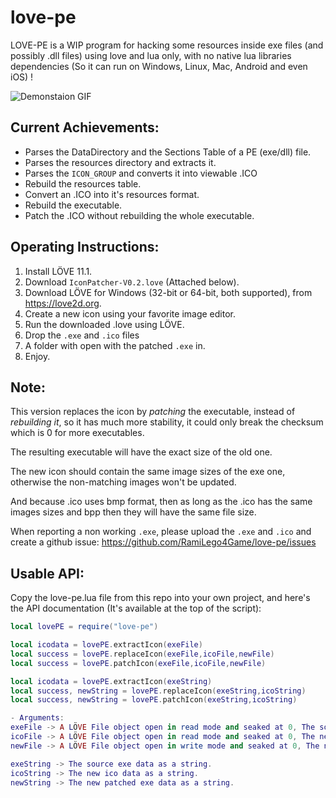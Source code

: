# love-pe

LOVE-PE is a WIP program for hacking some resources inside exe files (and possibly .dll files) using love and lua only, with no native lua libraries dependencies (So it can run on Windows, Linux, Mac, Android and even iOS) !

![Demonstaion GIF](DemoGif.gif)

## Current Achievements:
- Parses the DataDirectory and the Sections Table of a PE (exe/dll) file.
- Parses the resources directory and extracts it.
- Parses the `ICON_GROUP` and converts it into viewable .ICO
- Rebuild the resources table.
- Convert an .ICO into it's resources format.
- Rebuild the executable.
- Patch the .ICO without rebuilding the whole executable.

## Operating Instructions:
1. Install LÖVE 11.1.
2. Download `IconPatcher-V0.2.love` (Attached below).
3. Download LÖVE for Windows (32-bit or 64-bit, both supported), from https://love2d.org.
4. Create a new icon using your favorite image editor.
5. Run the downloaded .love using LÖVE.
6. Drop the `.exe` and `.ico` files
7. A folder with open with the patched `.exe` in.
8. Enjoy.

## Note:
This version replaces the icon by _patching_ the executable, instead of _rebuilding it_, so it has much more stability, it could only break the checksum which is 0 for more executables.

The resulting executable will have the exact size of the old one.

The new icon should contain the same image sizes of the exe one, otherwise the non-matching images won't be updated.

And because .ico uses bmp format, then as long as the .ico has the same images sizes and bpp then they will have the same file size.

When reporting a non working `.exe`, please upload the `.exe` and `.ico` and create a github issue: https://github.com/RamiLego4Game/love-pe/issues

## Usable API:

Copy the love-pe.lua file from this repo into your own project, and here's the API documentation (It's available at the top of the script):
```lua
local lovePE = require("love-pe")

local icodata = lovePE.extractIcon(exeFile)
local success = lovePE.replaceIcon(exeFile,icoFile,newFile)
local success = lovePE.patchIcon(exeFile,icoFile,newFile)

local icodata = lovePE.extractIcon(exeString)
local success, newString = lovePE.replaceIcon(exeString,icoString)
local success, newString = lovePE.patchIcon(exeString,icoString)

- Arguments:
exeFile -> A LÖVE File object open in read mode and seaked at 0, The source exe file.
icoFile -> A LÖVE File object open in read mode and seaked at 0, The new ico file.
newFile -> A LÖVE File object open in write mode and seaked at 0, The new patched exe file.

exeString -> The source exe data as a string.
icoString -> The new ico data as a string.
newString -> The new patched exe data as a string.
```